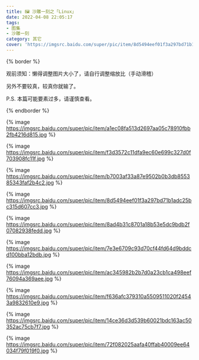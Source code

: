 ```yaml
---
title: 🖼️ 沙雕一刻之「Linux」
date: 2022-04-08 22:05:17
tags: 
- 图集
- 沙雕一刻
category: 其它
cover: 'https://imgsrc.baidu.com/super/pic/item/8d5494eef01f3a297bd71b1adc25bc315d607cc3.jpg'
---
```


{% border %}

观前须知：懒得调整图片大小了，请自行调整缩放比（手动滑稽）

另外不要较真，较真你就输了。

P.S. 本篇可能要素过多，请谨慎查看。

{% endborder %}

{% image https://imgsrc.baidu.com/super/pic/item/a1ec08fa513d2697aa05c78910fbb2fb4216d815.jpg %}

{% image https://imgsrc.baidu.com/super/pic/item/f3d3572c11dfa9ec60e699c327d0f703908fc11f.jpg %}

{% image https://imgsrc.baidu.com/super/pic/item/b7003af33a87e9502b0b3db855385343faf2b4c2.jpg %}

{% image https://imgsrc.baidu.com/super/pic/item/8d5494eef01f3a297bd71b1adc25bc315d607cc3.jpg %}

{% image https://imgsrc.baidu.com/super/pic/item/8ad4b31c8701a18b53e5dc9bdb2f07082938fedd.jpg %}

{% image https://imgsrc.baidu.com/super/pic/item/7e3e6709c93d70cf44fd64d9bddcd100bba12bdb.jpg %}

{% image https://imgsrc.baidu.com/super/pic/item/ac345982b2b7d0a23cb1ca498eef76094a369aee.jpg %}

{% image https://imgsrc.baidu.com/super/pic/item/f636afc379310a5509511020f24543a9832610e9.jpg %}

{% image https://imgsrc.baidu.com/super/pic/item/14ce36d3d539b60021bdc163ac50352ac75cb7f7.jpg %}

{% image https://imgsrc.baidu.com/super/pic/item/72f082025aafa40ffab40009ee64034f79f019f0.jpg %}


